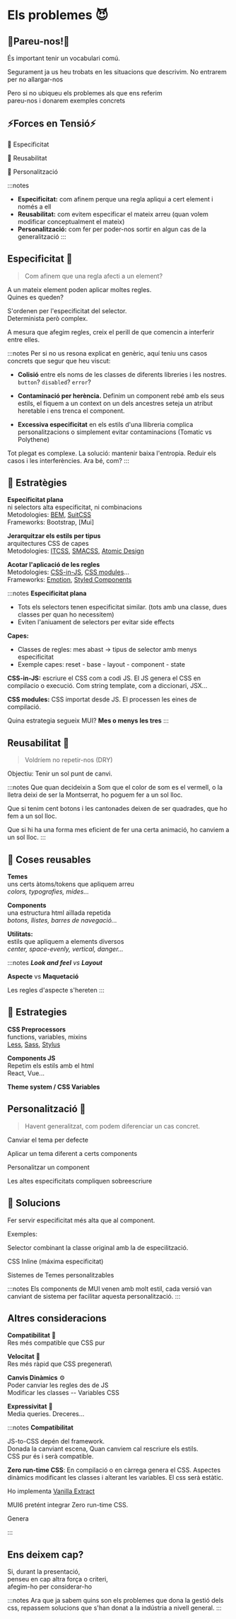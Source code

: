 # Els problemes 😈

## 🛑Pareu-nos!🛑

És important tenir un vocabulari comú.

Segurament ja us heu trobats en les situacions que descrivim.
No entrarem per no allargar-nos

Pero si no ubiqueu els problemes als que ens referim\
pareu-nos i donarem exemples concrets

## ⚡Forces en Tensió⚡

🎯 Especificitat

🐑 Reusabilitat

🤡 Personalització

:::notes
- **Especificitat:** com afinem perque una regla apliqui a cert element i només a ell
- **Reusabilitat:** com evitem especificar el mateix arreu (quan volem modificar conceptualment el mateix)
- **Personalització:** com fer per poder-nos sortir en algun cas de la generalització
:::

## Especificitat 🎯

> Com afinem que una regla afecti a un element?

A un mateix element poden aplicar moltes regles.\
Quines es queden?

S'ordenen per l'especificitat del selector.\
Determinista però complex.

A mesura que afegim regles, creix el perill de que comencin a interferir entre elles.

:::notes
Per si no us resona explicat en genèric,
aquí teniu uns casos concrets
que segur que heu viscut:


- **Colisió** entre els noms de les classes de diferents libreries i les nostres. `button`? `disabled`? `error`?

- **Contaminació per herència.**
Definim un component rebé amb els seus estils, el fiquem a un context
on un dels ancestres seteja un atribut heretable i ens trenca el component.

- **Excessiva especificitat** en els estils d'una llibreria complica personalitzacions o simplement evitar contaminacions (Tomatic vs Polythene)

Tot plegat es complexe. La solució: mantenir baixa l'entropia. Reduir els casos i les interferències.
Ara bé, com?
:::


## 🎯 Estratègies

**Especificitat plana**\
ni selectors alta especificitat, ni combinacions\
Metodologies: [BEM], [SuitCSS]\
Frameworks: Bootstrap, [Mui]

**Jerarquitzar els estils per tipus**\
arquitectures CSS de capes\
Metodologies: [ITCSS], [SMACSS], [Atomic Design]

**Acotar l'aplicació de les regles**\
Metodologies: [CSS-in-JS], [CSS modules]...\
Frameworks: [Emotion], [Styled Components]

[BEM]:(https://getbem.com/)
[SuitCSS]:(https://suitcss.github.io/)
[ITCSS]:(https://www.xfive.co/blog/itcss-scalable-maintainable-css-architecture/)
[SMACSS]:(http://smacss.com/)
[Atomic Design]:(https://bradfrost.com/blog/post/atomic-web-design/)
[CSS-in-JS]:(https://en.wikipedia.org/wiki/CSS-in-JS)
[Emotion]:(https://emotion.sh/docs/introduction)
[Styled Components]:(https://styled-components.com/)
[CSS modules]:(https://github.com/css-modules/css-modules)

:::notes
**Especificitat plana**

- Tots els selectors tenen especificitat similar. (tots amb una classe, dues classes per quan ho necessitem)
- Eviten l'aniuament de selectors per evitar side effects

**Capes:**
- Classes de regles: mes abast -> tipus de selector amb menys especificitat
- Exemple capes: reset - base - layout - component - state

**CSS-in-JS:** escriure el CSS com a codi JS.
El JS genera el CSS en compilacio o execució.
Com string template, com a diccionari, JSX...

**CSS modules:** CSS importat desde JS.
El processen les eines de compilació.

Quina estrategia segueix MUI?
**Mes o menys les tres**
:::

## Reusabilitat 🐑

> Voldríem no repetir-nos (DRY)

Objectiu: Tenir un sol punt de canvi.

:::notes
Que quan decideixin a Som que el color de som es el vermell,
o la lletra deixi de ser la Montserrat, ho poguem fer a un sol lloc.

Que si tenim cent botons i les cantonades deixen de ser quadrades, que ho fem a un sol lloc.

Que si hi ha una forma mes eficient de fer una certa animació, ho canviem a un sol lloc.
:::

## 🐑 Coses reusables

**Temes**\
uns certs àtoms/tokens que apliquem arreu\
_colors, typografies, mides..._

**Components**\
una estructura html aïllada repetida\
_botons, llistes, barres de navegació..._

**Utilitats:**\
estils que apliquem a elements diversos\
_center, space-evenly, vertical, danger..._

:::notes
_**Look and feel** vs **Layout**_

**Aspecte** vs **Maquetació**

Les regles d'aspecte s'hereten
:::

## 🐑 Estrategies

**CSS Preprocessors**\
functions, variables, mixins\
[Less], [Sass], [Stylus]

**Components JS**\
Repetim els estils amb el html\
React, Vue...

**Theme system / CSS Variables**


[Less]:(https://lesscss.org)
[Sass]:(https://sass-lang.com/)
[Stylus]:(https://stylus-lang.com/)


## Personalització 🤡

> Havent generalitzat, com podem diferenciar un cas concret.

Canviar el tema per defecte

Aplicar un tema diferent a certs components

Personalitzar un component

Les altes especificitats compliquen sobreescriure

## 🤡 Solucions

Fer servir especificitat més alta que al component.

Exemples:

Selector combinant la classe original amb la de especilització.

CSS Inline (máxima especificitat)

Sistemes de Temes personalitzables

:::notes
Els components de MUI venen amb molt estil,
cada versió van canviant de sistema per facilitar aquesta personalització.
:::

## Altres consideracions

**Compatibilitat** 🧩\
Res més compatible que CSS pur

**Velocitat** 🚀\
Res més ràpid que CSS pregenerat\

**Canvis Dinàmics** ⚙️\
Poder canviar les regles des de JS\
Modificar les classes -- Variables CSS

**Expressivitat** 👄\
Media queries. Dreceres...

:::notes
**Compatibilitat**

JS-to-CSS depén del framework.\
Donada la canviant escena,
Quan canviem cal rescriure els estils.\
CSS pur és i serà compatible.

**Zero run-time CSS**:
En compilació o en càrrega genera el CSS.
Aspectes dinàmics modificant les classes i alterant les variables.
El css serà estàtic.

Ho implementa [Vanilla Extract](https://vanilla-extract.style/)

MUI6 pretént integrar Zero run-time CSS.


Genera 

:::

## Ens deixem cap?

Si, durant la presentació,\
penseu en cap altra força o criteri,\
afegim-ho per considerar-ho

:::notes
Ara que ja sabem quins son els problemes
que dona la gestió dels css,
repassem solucions que s'han donat a la indústria a nivell general.
:::


